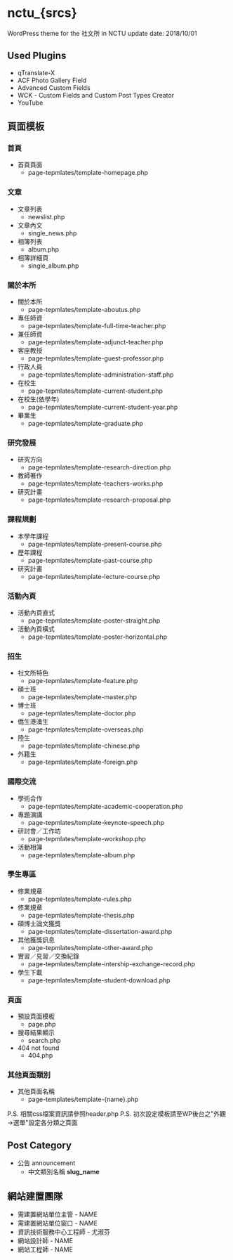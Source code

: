 # nctu_{srcs}
WordPress theme for the 社文所 in NCTU
update date: 2018/10/01


## Used Plugins
- qTranslate-X
- ACF Photo Gallery Field
- Advanced Custom Fields
- WCK - Custom Fields and Custom Post Types Creator
- YouTube

## 頁面模板

### 首頁
- 首頁頁面
	- page-tepmlates/template-homepage.php

### 文章
- 文章列表
	- newslist.php
- 文章內文
	- single_news.php
- 相簿列表
	- album.php
- 相簿詳細頁
	- single_album.php

### 關於本所
- 關於本所
	- page-tepmlates/template-aboutus.php
- 專任師資
	- page-tepmlates/template-full-time-teacher.php
- 兼任師資
	- page-tepmlates/template-adjunct-teacher.php
- 客座教授
	- page-tepmlates/template-guest-professor.php
- 行政人員
	- page-tepmlates/template-administration-staff.php
- 在校生
	- page-tepmlates/template-current-student.php
- 在校生(依學年)
	- page-tepmlates/template-current-student-year.php
- 畢業生
	- page-tepmlates/template-graduate.php

### 研究發展
- 研究方向
	- page-tepmlates/template-research-direction.php
- 教師著作
	- page-tepmlates/template-teachers-works.php
- 研究計畫
	- page-tepmlates/template-research-proposal.php

### 課程規劃
- 本學年課程
	- page-tepmlates/template-present-course.php
- 歷年課程
	- page-tepmlates/template-past-course.php
- 研究計畫
	- page-tepmlates/template-lecture-course.php

### 活動內頁
- 活動內頁直式
	- page-tepmlates/template-poster-straight.php
- 活動內頁橫式
	- page-tepmlates/template-poster-horizontal.php

### 招生
- 社文所特色
	- page-tepmlates/template-feature.php
- 碩士班
	- page-tepmlates/template-master.php
- 博士班
	- page-tepmlates/template-doctor.php
- 僑生港澳生
	- page-tepmlates/template-overseas.php
- 陸生
	- page-tepmlates/template-chinese.php
- 外籍生
	- page-tepmlates/template-foreign.php

### 國際交流
- 學術合作
	- page-tepmlates/template-academic-cooperation.php
- 專題演講
	- page-tepmlates/template-keynote-speech.php
- 研討會／工作坊
	- page-tepmlates/template-workshop.php
- 活動相簿
	- page-tepmlates/template-album.php

### 學生專區
- 修業規章
	- page-tepmlates/template-rules.php
- 修業規章
	- page-tepmlates/template-thesis.php
- 碩博士論文獲獎
	- page-tepmlates/template-dissertation-award.php
- 其他獲獎訊息
	- page-tepmlates/template-other-award.php
- 實習／見習／交換紀錄
	- page-tepmlates/template-intership-exchange-record.php
- 學生下載
	- page-tepmlates/template-student-download.php

### 頁面
- 預設頁面模板
	- page.php
- 搜尋結果顯示
	- search.php
- 404 not found
	- 404.php

### 其他頁面類別
- 其他頁面名稱
	- page-templates/template-{name}.php

P.S. 相關css檔案資訊請參照header.php
P.S. 初次設定模板請至WP後台之"外觀→選單"設定各分類之頁面

## Post Category
- 公告 announcement
	- 中文類別名稱 **slug_name**


## 網站建置團隊
- 需建置網站單位主管 - NAME
- 需建置網站單位窗口 - NAME
- 資訊技術服務中心工程師 - 尤淑芬
- 網站設計師 - NAME
- 網站工程師 - NAME
